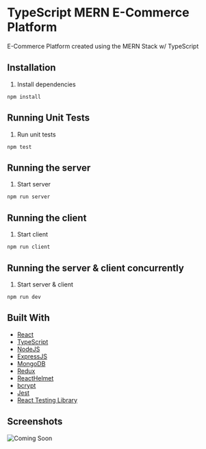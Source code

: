 # TypeScript MERN E-Commerce Platform

E-Commerce Platform created using the MERN Stack w/ TypeScript

## Installation

1. Install dependencies

```
npm install
```

## Running Unit Tests

1. Run unit tests

```
npm test
```

## Running the server

1. Start server

```
npm run server
```

## Running the client

1. Start client

```
npm run client
```

## Running the server & client concurrently

1. Start server & client

```
npm run dev
```

## Built With

- [React](https://reactjs.org/)
- [TypeScript](https://www.typescriptlang.org/)
- [NodeJS](https://nodejs.org/en/)
- [ExpressJS](https://expressjs.com/)
- [MongoDB](https://www.mongodb.com/)
- [Redux](https://redux.js.org/)
- [ReactHelmet](https://www.npmjs.com/package/react-helmet)
- [bcrypt](https://www.npmjs.com/package/bcryptjs)
- [Jest](https://jestjs.io/)
- [React Testing Library](https://testing-library.com/docs/react-testing-library/intro/)

## Screenshots

![Coming Soon](https://upload.wikimedia.org/wikipedia/commons/8/80/Comingsoon.png "Coming Soon")
